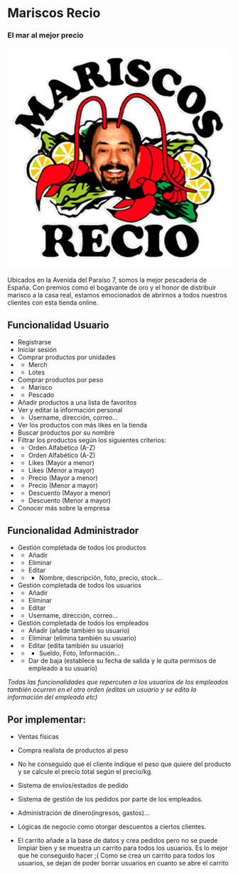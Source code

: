 # Mariscos Recio
### El mar al mejor precio

![Logo Mariscos Recio](/BrunoDelgadoHerreroProyecto/src/main/resources/static/img/logo.png)

Ubicados en la Avenida del Paraíso 7, somos la mejor pescadería de España. Con premios como el bogavante de oro y el honor de distribuir marisco a la casa real, estamos emocionados de abrirnos a todos nuestros clientes con esta tienda online.

## Funcionalidad Usuario
- Registrarse
- Iniciar sesión
- Comprar productos por unidades
- - Merch
- - Lotes
- Comprar productos por peso
- - Marisco
- - Pescado
- Añadir productos a una lista de favoritos
- Ver y editar la información personal
- - Username, dirección, correo...
- Ver los productos con más likes en la tienda
- Buscar productos por su nombre
- Filtrar los productos según los siguientes criterios:
- - Orden Alfabético (A-Z)
- - Orden Alfabético (A-Z)
- - Likes (Mayor a menor)
- - Likes (Menor a mayor)
- - Precio (Mayor a menor)
- - Precio (Menor a mayor)
- - Descuento (Mayor a menor)
- - Descuento (Menor a mayor)
- Conocer más sobre la empresa


## Funcionalidad Administrador

- Gestión completada de todos los productos
- - Añadir
- - Eliminar
- - Editar
- - - Nombre, descripción, foto, precio, stock...
- Gestión completada de todos los usuarios
- - Añadir
- - Eliminar
- - Editar
-  - Username, dirección, correo...
- Gestión completada de todos los empleados
- - Añadir (añade también su usuario)
- - Eliminar (elimina también su usuario)
- - Editar (edita también su usuario)
- - - Sueldo, Foto, Información...
- - Dar de baja (establece su fecha de salida y le quita permisos de empleado a su usuario)

*Todas las funcionalidades que repercuten a los usuarios de los empleados también ocurren en el otro orden (editas un usuario y se edita la información del empleado etc)*

## Por implementar:
- Ventas físicas
- Compra realista de productos al peso
- No he conseguido que el cliente indique el peso que quiere del producto y se calcule el precio total según el precio/kg.
- Sistema de envíos/estados de pedido
- Sistema de gestión de los pedidos por parte de los empleados.
- Administración de dinero(ingresos, gastos)...
- Lógicas de negocio como otorgar descuentos a ciertos clientes.

- El carrito añade a la base de datos y crea pedidos pero no se puede limpiar bien y
se muestra un carrito para todos los usuarios. Es lo mejor que he conseguido hacer
;(
Como se crea un carrito para todos los usuarios, se dejan de poder borrar usuarios
en cuanto se abre el carrito
